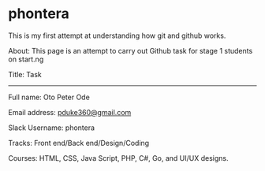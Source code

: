 # phontera
This is my first attempt at understanding how git and github works.

About: This page is an attempt to carry out Github task for stage 1 students on start.ng

Title: Task


---

Full name: Oto Peter Ode

Email address: pduke360@gmail.com

Slack Username: phontera

Tracks: Front end/Back end/Design/Coding

Courses: HTML, CSS, Java Script, PHP, C#, Go, and UI/UX designs.
